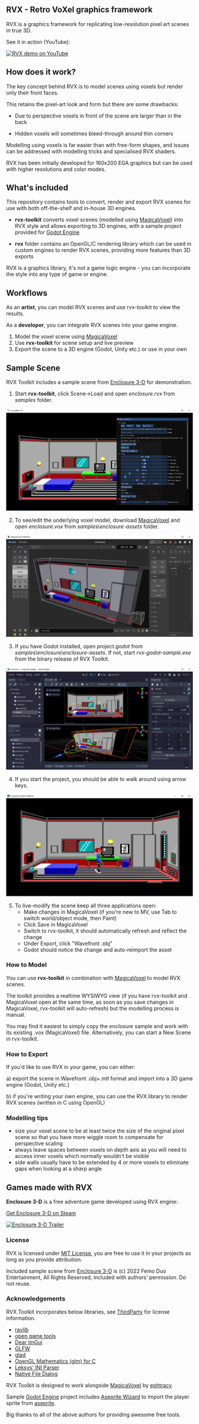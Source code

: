 ## RVX - Retro VoXel graphics framework

RVX is a graphics framework for replicating low-resolution pixel art scenes in true 3D.

See it in action (YouTube):

[![RVX demo on YouTube](https://img.youtube.com/vi/IfJmOQcLgB8/0.jpg)](https://www.youtube.com/watch?v=IfJmOQcLgB8 "RVX Demo")

## How does it work?

The key concept behind RVX is to model scenes using voxels but render only their front faces.

This retains the pixel-art look and form but there are some drawbacks:
* Due to perspective voxels in front of the scene are larger than in the back

* Hidden voxels will sometimes bleed-through around thin corners

Modelling using voxels is far easier than with free-form shapes, and issues can be addressed with modelling tricks and specialised RVX shaders.

RVX has been initially developed for 160x200 EGA graphics but can be used with higher resolutions and color modes.

## What's included

This repository contains tools to convert, render and export RVX scenes for use with both off-the-shelf and in-house 3D engines.

* __rvx-toolkit__ converts voxel scenes (modelled using [MagicaVoxel](https://ephtracy.github.io "MagicaVoxel")) into RVX style
and allows exporting to 3D engines, with a sample project provided for [Godot Engine](https://godotengine.org/ "Godot Engine")

* __rvx__ folder contains an OpenGL/C rendering library which can be used in custom engines to render RVX scenes, providing more features than 3D exports

RVX is a graphics library, it's not a game logic engine - you can incorporate the style into any type of game or engine.

## Workflows

As an __artist__, you can model RVX scenes and use rvx-toolkit to view the results.

As a __developer__, you can integrate RVX scenes into your game engine.

1. Model the voxel scene using [MagicaVoxel](https://ephtracy.github.io "MagicaVoxel")
2. Use __rvx-toolkit__ for scene setup and live preview
3. Export the scene to a 3D engine (Godot, Unity etc.) or use in your own

## Sample Scene

RVX Toolkit includes a sample scene from [Enclosure 3-D](https://store.steampowered.com/app/2128440/Enclosure_3D/ "Enclosure 3-D") for demonstration.

1. Start __rvx-toolkit__, click Scene->Load and open _enclosure.rvx_ from _samples_ folder.

![screenshot](images/screenshot1.png)

2. To see/edit the underlying voxel model, download [MagicaVoxel](https://ephtracy.github.io "MagicaVoxel") and open _enclosure.vox_
from _samples\enclosure-assets_ folder.

![screenshot](images/screenshot2.png)

3. If you have Godot installed, open _project.godot_ from _samples\enclosure\enclosure-assets_. If not, start _rvx-godot-sample.exe_ from
the binary release of RVX Toolkit.

![screenshot](images/screenshot3.png)

4. If you start the project, you should be able to walk around using arrow keys.

![screenshot](images/screenshot4.png)

5. To live-modify the scene keep all three applications open:
   * Make changes in MagicaVoxel (if you're new to MV, use Tab to switch world/object mode, then Paint)
   * Click Save in MagicaVoxel
   * Switch to rvx-toolkit, it should automatically refresh and reflect the change
   * Under Export, click "Wavefront .obj"
   * Godot should notice the change and auto-reimport the asset

### How to Model

You can use __rvx-toolkit__ in combination with [MagicaVoxel](https://ephtracy.github.io/) to model RVX scenes.

The toolkit provides a realtime WYSIWYG view
(if you have rvx-toolkit and MagicaVoxel open at the same time, as soon as you save changes in MagicaVoxel, rvx-toolkit will auto-refresh)
but the modelling process is manual.

You may find it easiest to simply copy the _enclosure_ sample and work with its existing .vox (MagicaVoxel) file.
Alternatively, you can start a New Scene in rvx-toolkit.

### How to Export

If you'd like to use RVX in your game, you can either:

a) export the scene in Wavefront .obj+.mtl format and import into a 3D game engine (Godot, Unity etc.)

b) if you're writing your own engine, you can use the RVX library to render RVX scenes (written in C using OpenGL)

### Modelling tips

* size your voxel scene to be at least twice the size of the original pixel scene so that you have more wiggle room to compensate for perspective scaling
* always leave spaces between voxels on depth axis as you will need to access inner voxels which normally wouldn't be visible
* side walls usually have to be extended by 4 or more voxels to eliminate gaps when looking at a sharp angle

## Games made with RVX

__Enclosure 3-D__ is a free adventure game developed using RVX engine:

[Get Enclosure 3-D on Steam](https://store.steampowered.com/app/2128440/Enclosure_3D/ "Enclosure 3-D on Steam")

[![Enclosure 3-D Trailer](https://img.youtube.com/vi/rWgQmUnkmeg/0.jpg)](https://www.youtube.com/watch?v=rWgQmUnkmeg "Enclosure 3-D Trailer")

### License

RVX is licensed under [MIT License](LICENSE), you are free to use it in your projects as long as you provide attribution.

Included sample scene from [Enclosure 3-D](https://store.steampowered.com/app/2128440/Enclosure_3D/)
is (c) 2022 Femo Duo Entertainment, All Rights Reserved, included with authors' permission. Do not reuse.

### Acknowledgements

RVX Toolkit incorporates below libraries, see [ThirdParty](ThirdParty.txt) for license information.

* [raylib](https://github.com/raysan5/raylib)
* [open game tools](https://github.com/jpaver/opengametools)
* [Dear ImGui](https://github.com/ocornut/imgui)
* [GLFW](https://github.com/glfw/glfw)
* [glad](https://github.com/Dav1dde/glad)
* [OpenGL Mathematics (glm) for C](https://github.com/recp/cglm)
* [Leksys' INI Parser](https://github.com/Lek-sys/LeksysINI)
* [Native File Dialog](https://github.com/mlabbe/nativefiledialog)

RVX Toolkit is designed to work alongside [MagicaVoxel](https://ephtracy.github.io/) by [ephtracy](https://twitter.com/ephtracy).

Sample [Godot Engine](https://godotengine.org/) project includes [Aseprite Wizard](https://godotengine.org/asset-library/asset/713)
to import the player sprite from [aseprite](https://www.aseprite.org/).

Big thanks to all of the above authors for providing awesome free tools.
